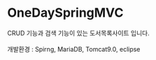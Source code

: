 # OneDaySpringMVC

CRUD 기능과 검색 기능이 있는 도서목록사이트 입니다.<br/>
<br/>
개발환경 : Spirng,  MariaDB,   Tomcat9.0,   eclipse
